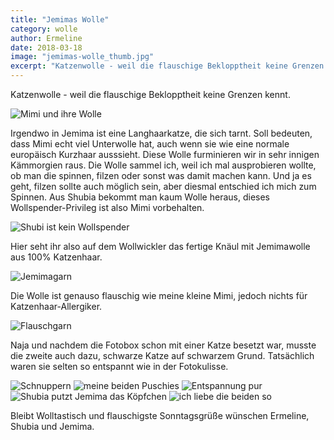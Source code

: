 ```yaml
---
title: "Jemimas Wolle"
category: wolle
author: Ermeline
date: 2018-03-18
image: "jemimas-wolle_thumb.jpg"
excerpt: "Katzenwolle - weil die flauschige Beklopptheit keine Grenzen kennt."
---
```

Katzenwolle - weil die flauschige Beklopptheit keine Grenzen kennt.

![Mimi und ihre Wolle](_1080591.JPG)

Irgendwo in Jemima ist eine Langhaarkatze, die sich tarnt. Soll bedeuten, dass Mimi echt viel Unterwolle hat, auch wenn sie wie eine normale europäisch Kurzhaar ausssieht. Diese Wolle furminieren wir in sehr innigen Kämmorgien raus. Die Wolle sammel ich, weil ich mal ausprobieren wollte, ob man die spinnen, filzen oder sonst was damit machen kann. Und ja es geht, filzen sollte auch möglich sein, aber diesmal entschied ich mich zum Spinnen. Aus Shubia bekommt man kaum Wolle heraus, dieses Wollspender-Privileg ist also Mimi vorbehalten.

![Shubi ist kein Wollspender](_1080619.JPG)

Hier seht ihr also auf dem Wollwickler das fertige Knäul mit Jemimawolle aus 100% Katzenhaar. 

![Jemimagarn](_1080595.JPG)

Die Wolle ist genauso flauschig wie meine kleine Mimi, jedoch nichts für Katzenhaar-Allergiker.

![Flauschgarn](_1080596.JPG)

Naja und nachdem die Fotobox schon mit einer Katze besetzt war, musste die zweite auch dazu, schwarze Katze auf schwarzem Grund. Tatsächlich waren sie selten so entspannt wie in der Fotokulisse.


![Schnuppern](_1080600.JPG)
![meine beiden Puschies](_1080603.JPG)
![Entspannung pur](_1080613.JPG)
![Shubia putzt Jemima das Köpfchen](_1080617.JPG)
![ich liebe die beiden so](_1080621.JPG)

Bleibt Wolltastisch und flauschigste Sonntagsgrüße wünschen Ermeline, Shubia und Jemima.
